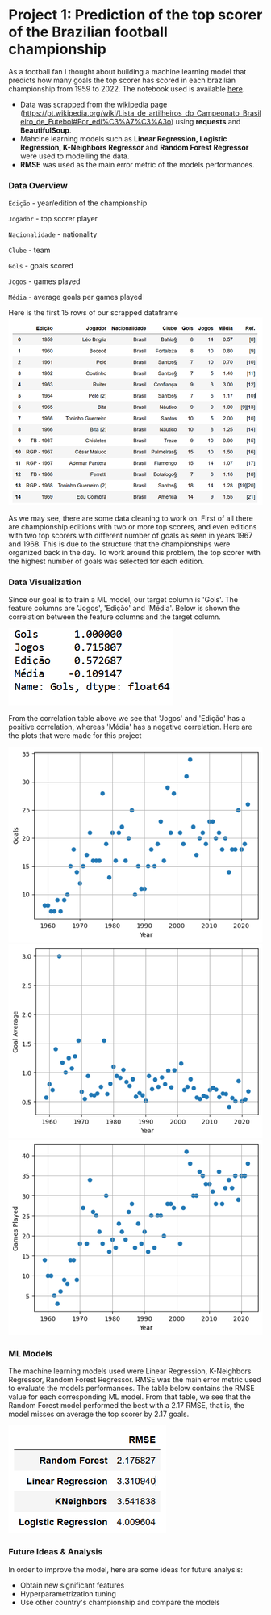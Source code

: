 # Project 1: Prediction of the top scorer of the Brazilian football championship

As a football fan I thought about building a machine learning model that predicts how many goals the top scorer has scored in each brazilian championship from 1959 to 2022. The notebook used is available [here](https://github.com/igorcruz91/igor_portfolio/blob/main/Project%201%20Prediction%20of%20the%20top%20scorer%20of%20the%20Brazilian%20football%20championship/Top%20Scorers%20Brazil%201959-2022.ipynb).

* Data was scrapped from the wikipedia page (https://pt.wikipedia.org/wiki/Lista_de_artilheiros_do_Campeonato_Brasileiro_de_Futebol#Por_edi%C3%A7%C3%A3o) using **requests** and **BeautifulSoup**.
* Mahcine learning models such as **Linear Regression, Logistic Regression, K-Neighbors Regressor** and **Random Forest Regressor** were used to modelling the data.
* **RMSE** was used as the main error metric of the models performances.

### Data Overview

`Edição` - year/edition of the championship

`Jogador` - top scorer player

`Nacionalidade` - nationality

`Clube` - team

`Gols` - goals scored

`Jogos` - games played

`Média` - average goals per games played

Here is the first 15 rows of our scrapped dataframe
![](images/data.png)

As we may see, there are some data cleaning to work on. First of all there are championship editions with two or more top scorers, and even editions with two top scorers with different number of goals as seen in years 1967 and 1968. This is due to the structure that the championships were organized back in the day. To work around this problem, the top scorer with the highest number of goals was selected for each edition.

### Data Visualization

Since our goal is to train a ML model, our target column is 'Gols'. The feature columns are 'Jogos', 'Edição' and 'Média'. Below is shown the correlation between the feature columns and the target column.

![](images/corr.png)

From the correlation table above we see that 'Jogos' and 'Edição' has a positive correlation, whereas 'Média' has a negative correlation. Here are the plots that were made for this project

![](images/goals.png)
![](images/avg_goals.png)
![](images/games_played.png)

### ML Models

The machine learning models used were Linear Regression, K-Neighbors Regressor, Random Forest Regressor. RMSE was the main error metric used to evaluate the models performances. The table below contains the RMSE value for each corresponding ML model. From that table, we see that the Random Forest model performed the best with a 2.17 RMSE, that is, the model misses on average the top scorer by 2.17 goals.

![](images/rmse.png)

### Future Ideas & Analysis

In order to improve the model, here are some ideas for future analysis:

* Obtain new significant features
* Hyperparametrization tuning
* Use other country's championship and compare the models
